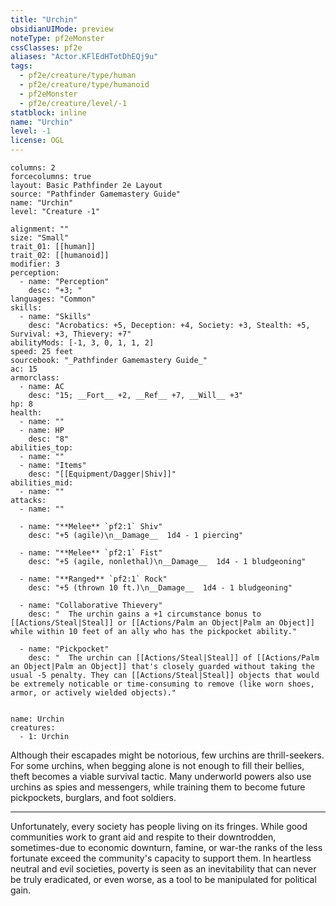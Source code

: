 ```yaml
---
title: "Urchin"
obsidianUIMode: preview
noteType: pf2eMonster
cssClasses: pf2e
aliases: "Actor.KFlEdHTotDhEQj9u" 
tags:
  - pf2e/creature/type/human
  - pf2e/creature/type/humanoid
  - pf2eMonster
  - pf2e/creature/level/-1
statblock: inline
name: "Urchin"
level: -1
license: OGL
---
```


```statblock
columns: 2
forcecolumns: true
layout: Basic Pathfinder 2e Layout
source: "Pathfinder Gamemastery Guide"
name: "Urchin"
level: "Creature -1"

alignment: ""
size: "Small"
trait_01: [[human]]
trait_02: [[humanoid]]
modifier: 3
perception:
  - name: "Perception"
    desc: "+3; "
languages: "Common"
skills:
  - name: "Skills"
    desc: "Acrobatics: +5, Deception: +4, Society: +3, Stealth: +5, Survival: +3, Thievery: +7"
abilityMods: [-1, 3, 0, 1, 1, 2]
speed: 25 feet
sourcebook: "_Pathfinder Gamemastery Guide_"
ac: 15
armorclass:
  - name: AC
    desc: "15; __Fort__ +2, __Ref__ +7, __Will__ +3"
hp: 8
health:
  - name: ""
  - name: HP
    desc: "8"
abilities_top:
  - name: ""
  - name: "Items"
    desc: "[[Equipment/Dagger|Shiv]]"
abilities_mid:
  - name: ""
attacks:
  - name: ""

  - name: "**Melee** `pf2:1` Shiv"
    desc: "+5 (agile)\n__Damage__  1d4 - 1 piercing"

  - name: "**Melee** `pf2:1` Fist"
    desc: "+5 (agile, nonlethal)\n__Damage__  1d4 - 1 bludgeoning"

  - name: "**Ranged** `pf2:1` Rock"
    desc: "+5 (thrown 10 ft.)\n__Damage__  1d4 - 1 bludgeoning"

  - name: "Collaborative Thievery"
    desc: "  The urchin gains a +1 circumstance bonus to [[Actions/Steal|Steal]] or [[Actions/Palm an Object|Palm an Object]] while within 10 feet of an ally who has the pickpocket ability."

  - name: "Pickpocket"
    desc: "  The urchin can [[Actions/Steal|Steal]] of [[Actions/Palm an Object|Palm an Object]] that's closely guarded without taking the usual -5 penalty. They can [[Actions/Steal|Steal]] objects that would be extremely noticable or time-consuming to remove (like worn shoes, armor, or actively wielded objects)."
 
```

```encounter-table
name: Urchin
creatures:
  - 1: Urchin
```



Although their escapades might be notorious, few urchins are thrill-seekers. For some urchins, when begging alone is not enough to fill their bellies, theft becomes a viable survival tactic. Many underworld powers also use urchins as spies and messengers, while training them to become future pickpockets, burglars, and foot soldiers.

* * *

Unfortunately, every society has people living on its fringes. While good communities work to grant aid and respite to their downtrodden, sometimes-due to economic downturn, famine, or war-the ranks of the less fortunate exceed the community's capacity to support them. In heartless neutral and evil societies, poverty is seen as an inevitability that can never be truly eradicated, or even worse, as a tool to be manipulated for political gain.
